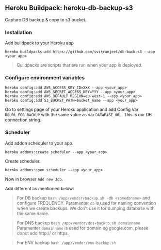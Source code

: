 ## Heroku Buildpack: heroku-db-backup-s3
Capture DB backup & copy to s3 bucket.

### Installation
Add buildpack to your Heroku app
```
heroku buildpacks:add https://github.com/svikramjeet/db-back-s3 --app <your_app>
```
> Buildpacks are scripts that are run when your app is deployed.

### Configure environment variables
```
heroku config:add AWS_ACCESS_KEY_ID=XXX --app <your_app>
heroku config:add AWS_SECRET_ACCESS_KEY=YYY --app <your_app>
heroku config:add AWS_DEFAULT_REGION=eu-west-1 --app <your_app>
heroku config:add S3_BUCKET_PATH=bucket_name --app <your_app>

```
Go to settings page of your Heroku application and add Config Var `DBURL_FOR_BACKUP` with the same value as var `DATABASE_URL`. This is our DB connection string.

### Scheduler
Add addon scheduler to your app. 
```
heroku addons:create scheduler --app <your_app>
```
Create scheduler.
```
heroku addons:open scheduler --app <your_app>
```
Now in browser `Add new Job`.

Add different as mentioned below:

> For DB backup
`bash /app/vendor/backup.sh -db <somedbname>`
and configure FREQUENCY. Paramenter `db` is used for naming convention when we create backups. We don't use it for dumping  database with the same name.

> For DNS backup
`bash /app/vendor/dns-backup.sh domainname`
Paramenter `domainname` is used for domain eg google.com, please donot add http:// or https.


> For ENV backup
`bash /app/vendor/env-backup.sh`


